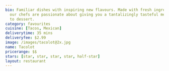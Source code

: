 ```yaml
---
bio: Familiar dishes with inspiring new flavours. Made with fresh ingredients everyday,
  our chefs are passionate about giving you a tantalizingly tasteful meal, from appetizer
  to dessert.
category: favourites
cuisine: [Tacos, Mexican]
deliverytime: 35 mins
deliveryfee: $2.99
image: /images/tacolot@2x.jpg
name: Tacolot
pricerange: $$
stars: [star, star, star, star, half-star]
layout: restaurant
---
```

